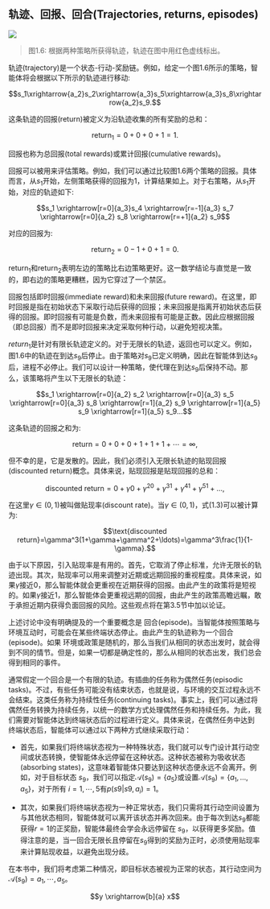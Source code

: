 ## 轨迹、回报、回合(Trajectories, returns, episodes)

 ![](../img/01/8.png)
 > 图1.6: 根据两种策略所获得轨迹，轨迹在图中用红色虚线标出。

轨迹(trajectory)是一个状态-行动-奖励链。例如，给定一个图1.6所示的策略，智能体将会根据以下所示的轨迹进行移动: 

$$s_1\xrightarrow{a_2}s_2\xrightarrow{a_3}s_5\xrightarrow{a_3}s_8\xrightarrow{a_2}s_9.$$

这条轨迹的回报(return)被定义为沿轨迹收集的所有奖励的总和：

$$\mathrm{return}_1=0+0+0+1=1.\tag{1.1}$$

回报也称为总回报(total rewards)或累计回报(cumulative rewards)。

回报可以被用来评估策略。例如，我们可以通过比较图1.6两个策略的回报。具体而言，从$s_1$开始，左侧策略获得的回报为$1$，计算结果如上。对于右策略，从$s_1$开始，对应的轨迹如下: 

$$s_1 \xrightarrow[r=0]{a_3}s_4 \xrightarrow[r=-1]{a_3} s_7 \xrightarrow[r=0]{a_2} s_8 \xrightarrow[r=+1]{a_2} s_9$$

对应的回报为:

$$\mathrm{return}_2=0-1+0+1=0.\tag{1.2}$$

$\mathrm{return}_1$和$\mathrm{return}_2$表明左边的策略比右边策略更好。这一数学结论与直觉是一致的，即右边的策略更糟糕，因为它穿过了一个禁区。

回报包括即时回报(immediate reward)和未来回报(future reward)。在这里，即时回报是指在初始状态下采取行动后获得的回报；未来回报是指离开初始状态后获得的回报。即时回报有可能是负数，而未来回报有可能是正数。因此应根据回报（即总回报）而不是即时回报来决定采取何种行动，以避免短视决策。

$return_1$是针对有限长轨迹定义的。对于无限长的轨迹，返回也可以定义。例如，图1.6中的轨迹在到达$s_9$后停止。由于策略对$s_9$已定义明确，因此在智能体到达$s_9$后，进程不必停止。我们可以设计一种策略，使代理在到达$s_9$后保持不动。那么，该策略将产生以下无限长的轨迹：

$$s_1 \xrightarrow[r=0]{a_2} s_2 \xrightarrow[r=0]{a_3} s_5 \xrightarrow[r=0]{a_3} s_8 \xrightarrow[r=1]{a_2} s_9 \xrightarrow[r=1]{a_5} s_9 \xrightarrow[r=1]{a_5} s_9...$$

这条轨迹的回报之和为:

$$\mathrm{return}=0+0+0+1+1+1+\cdots=\infty,$$

但不幸的是，它是发散的。因此，我们必须引入无限长轨迹的贴现回报(discounted return)概念。具体来说，贴现回报是贴现回报的总和：

$$\text{discounted return}=0+\gamma0+\gamma^20+\gamma^31+\gamma^41+\gamma^51+\ldots,\tag{1.3}$$

在这里$\gamma \in (0,1)$被叫做贴现率(discount rate)。当$\gamma \in (0,1)$，式(1.3)可以被计算为:

$$\text{discounted return}=\gamma^3(1+\gamma+\gamma^2+\ldots)=\gamma^3\frac{1}{1-\gamma}.$$

由于以下原因，引入贴现率是有用的。首先，它取消了停止标准，允许无限长的轨迹出现。其次，贴现率可以用来调整对近期或远期回报的重视程度。具体来说，如果$\gamma$接近$0$，那么智能体就会更重视在近期获得的回报。由此产生的政策将是短视的。如果$\gamma$接近$1$，那么智能体会更重视远期的回报，由此产生的政策高瞻远瞩，敢于承担近期内获得负面回报的风险。这些观点将在第3.5节中加以论证。

上述讨论中没有明确提及的一个重要概念是
回合(episode)。当智能体按照策略与环境互动时，可能会在某些终端状态停止。由此产生的轨迹称为一个回合(episode)。如果
环境或政策是随机的，那么当我们从相同的状态出发时，就会得到不同的情节。但是，如果一切都是确定性的，那么从相同的状态出发，我们总会得到相同的事件。

通常假定一个回合是一个有限的轨迹。有插曲的任务称为偶然任务(episodic tasks)。不过，有些任务可能没有结束状态，也就是说，与环境的交互过程永远不会结束。这类任务称为持续性任务(continuing tasks)。事实上，我们可以通过将偶然任务转换为持续任务，以统一的数学方式处理偶然任务和持续任务。为此，我们需要对智能体达到终端状态后的过程进行定义。具体来说，在偶然任务中达到
终端状态后，智能体可以通过以下两种方式继续采取行动：

- 首先，如果我们将终端状态视为一种特殊状态，我们就可以专门设计其行动空间或状态转换，使智能体永远停留在这种状态。这种状态被称为吸收状态(absorbing states)，这意味着智能体只要达到这种状态便永远不会离开。例如，对于目标状态 $s_9$，我们可以指定$\mathcal{A}(s_{9})=\{a_{5}\}$或设置$\mathcal{A}(s_9)=\{a_1,\ldots,a_5\}$，对于所有 $i=1,\cdots,5$有$p(s9|s9,a_i)= 1$。

- 其次，如果我们将终端状态视为一种正常状态，我们只需将其行动空间设置为与其他状态相同，智能体就可以离开该状态并再次回来。由于每次到达$s_9$都能获得$r=1$的正奖励，智能体最终会学会永远停留在 $s_9$，以获得更多奖励。值得注意的是，当一回合无限长且停留在$s_9$得到的奖励为正时，必须使用贴现率来计算贴现收益，以避免出现分歧。

在本书中，我们将考虑第二种情况，即目标状态被视为正常的状态，其行动空间为$\mathcal{A}(s_9)={a_1,\cdots,a_5}$。

$$y \xrightarrow[b]{a} x$$